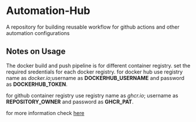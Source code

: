 # Automation-Hub
A repository for building reusable workflow for github actions and other automation configurations

## Notes on Usage

The docker build and push pipeline is for different container registry. set the required sredentials for each docker registry. for docker hub use registry name as *docker.io*;username as **DOCKERHUB_USERNAME** and password as **DOCKERHUB_TOKEN**.

for github container registry use registry name as *ghcr.io*; username as **REPOSITORY_OWNER** and password as **GHCR_PAT**.

for more information check [here](https://github.com/docker/login-action)
